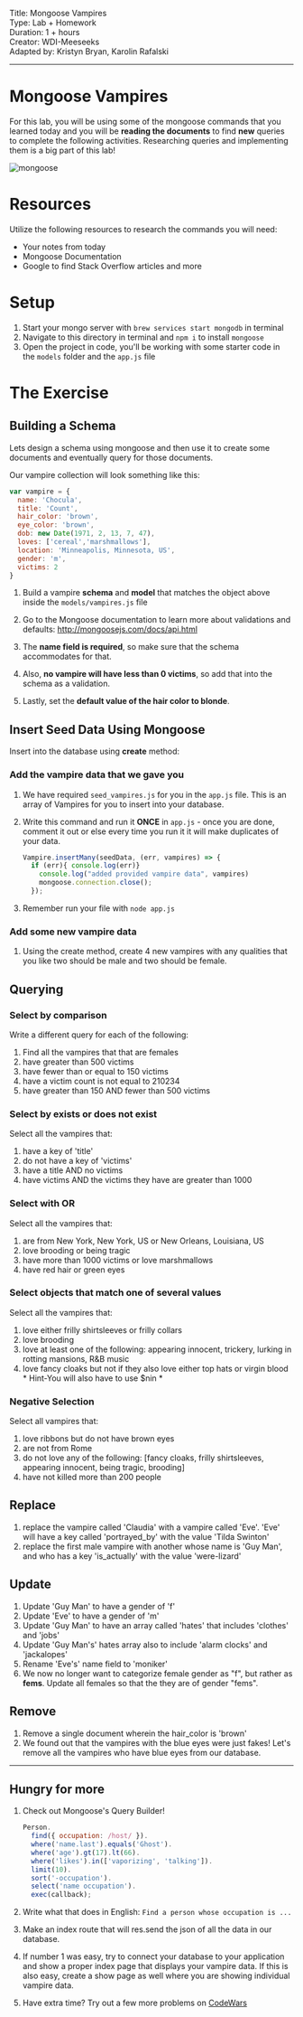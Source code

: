 
Title: Mongoose Vampires<br>
Type: Lab + Homework<br>
Duration: 1 + hours <br>
Creator: WDI-Meeseeks <br>
Adapted by: Kristyn Bryan, Karolin Rafalski<br>


---
# Mongoose Vampires

For this lab, you will be using some of the mongoose commands that you learned today and you will be **reading the documents** to find **new** queries to complete the following activities. Researching queries and implementing them is a big part of this lab!

![mongoose](https://s-media-cache-ak0.pinimg.com/564x/ee/b7/a9/eeb7a99383582d53e65ffcc0e4a225bd.jpg)

# Resources
Utilize the following resources to research the commands you will need:
- Your notes from today
- Mongoose Documentation
- Google to find Stack Overflow articles and more

# Setup
1. Start your mongo server with `brew services start mongodb` in terminal
1. Navigate to this directory in terminal and `npm i` to install `mongoose`
1. Open the project in code, you'll be working with some starter code in the `models` folder and the `app.js` file


# The Exercise

## Building a Schema

Lets design a schema using mongoose and then use it to create some documents and eventually query for those documents.


Our vampire collection will look something like this:

``` javascript
var vampire = {
  name: 'Chocula',
  title: 'Count',
  hair_color: 'brown',
  eye_color: 'brown',
  dob: new Date(1971, 2, 13, 7, 47),
  loves: ['cereal','marshmallows'],
  location: 'Minneapolis, Minnesota, US',
  gender: 'm',
  victims: 2
}
```

1. Build a vampire **schema** and **model** that matches the object above inside the `models/vampires.js` file

1. Go to the Mongoose documentation to learn more about validations and defaults: http://mongoosejs.com/docs/api.html

1. The **name field is required**, so make sure that the schema accommodates for that.

1. Also, **no vampire will have less than 0 victims**, so add that into the schema as a validation.

1. Lastly, set the **default value of the hair color to blonde**.



## Insert Seed Data Using Mongoose

Insert into the database using **create** method:

### Add the vampire data that we gave you

1. We have required `seed_vampires.js` for you in the  `app.js` file. This is an array of Vampires for you to insert into your database.

1. Write this command and run it **ONCE** in `app.js` - once you are done, comment it out or else every time you run it it will make duplicates of your data.

    ```javascript
    Vampire.insertMany(seedData, (err, vampires) => {
      if (err){ console.log(err)}
        console.log("added provided vampire data", vampires)
        mongoose.connection.close();
      });
    ```

1. Remember run  your file with `node app.js`

### Add some new vampire data

1. Using the create method, create 4 new vampires with any qualities that you like two should be male and two should be female.


## Querying
### Select by comparison

Write a different query for each of the following:

1. Find all the vampires that that are females
2. have greater than 500 victims
3. have fewer than or equal to 150 victims
4. have a victim count is not equal to 210234
5. have greater than 150 AND fewer than 500 victims


### Select by exists or does not exist
Select all the vampires that:

1. have a key of 'title'
2. do not have a key of 'victims'
3. have a title AND no victims
4. have victims AND the victims they have are greater than 1000


### Select with OR
Select all the vampires that:

1. are from New York, New York, US or New Orleans, Louisiana, US
2. love brooding or being tragic
3. have more than 1000 victims or love marshmallows
4. have red hair or green eyes


### Select objects that match one of several values
Select all the vampires that:

1. love either frilly shirtsleeves or frilly collars
2. love brooding
3. love at least one of the following: appearing innocent, trickery, lurking in rotting mansions, R&B music
4. love fancy cloaks but not if they also love either top hats or virgin blood * Hint-You will also have to use $nin *


### Negative Selection
Select all vampires that:

1. love ribbons but do not have brown eyes
2. are not from Rome
3. do not love any of the following: [fancy cloaks, frilly shirtsleeves, appearing innocent, being tragic, brooding]
5. have not killed more than 200 people


## Replace

1. replace the vampire called 'Claudia' with a vampire called 'Eve'. 'Eve' will have a key called 'portrayed_by' with the value 'Tilda Swinton'
2. replace the first male vampire with another whose name is 'Guy Man', and who has a key 'is_actually' with the value 'were-lizard'


## Update

1. Update 'Guy Man' to have a gender of 'f'
2. Update 'Eve' to have a gender of 'm'
3. Update 'Guy Man' to have an array called 'hates' that includes 'clothes' and 'jobs'
4. Update 'Guy Man's' hates array also to include 'alarm clocks' and 'jackalopes'
5. Rename 'Eve's' name field to 'moniker'
6. We now no longer want to categorize female gender as "f", but rather as **fems**. Update all females so that the they are of gender "fems".



## Remove

1. Remove a single document wherein the hair_color is 'brown'
2. We found out that the vampires with the blue eyes were just fakes! Let's remove all the vampires who have blue eyes from our database.
<hr>


## Hungry for more

1. Check out Mongoose's Query Builder!

    ```js
    Person.
      find({ occupation: /host/ }).
      where('name.last').equals('Ghost').
      where('age').gt(17).lt(66).
      where('likes').in(['vaporizing', 'talking']).
      limit(10).
      sort('-occupation').
      select('name occupation').
      exec(callback);
    ```

1. Write what that does in English: `Find a person whose occupation is ...`

2. Make an index route that will res.send the json of all the data in our database.

3. If number 1 was easy, try to connect your database to your application and show a proper index page that displays your vampire data. If this is also easy, create a show page as well where you are showing individual vampire data.

4. Have extra time? Try out a few more problems on [CodeWars](https://www.codewars.com/)
